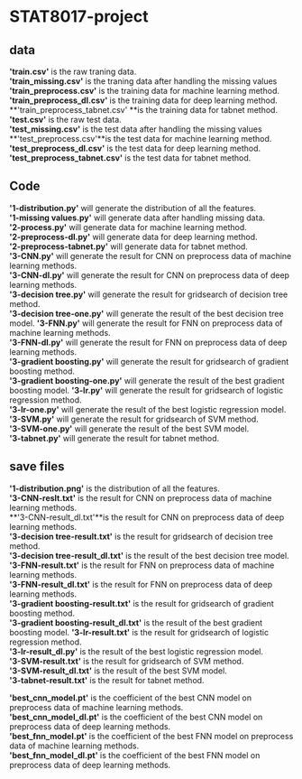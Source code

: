 # STAT8017-project  
## data  
**'train.csv'** is the raw traning data.  
**'train_missing.csv'** is the traning data after handling the missing values   
**'train_preprocess.csv'** is the training data for machine learning method.  
**'train_preprocess_dl.csv'** is the training data for deep learning method.  
**'train_preprocess_tabnet.csv' **is the training data for tabnet method.  
**'test.csv'** is the raw test data.  
**'test_missing.csv'** is the test data after handling the missing values   
**'test_preprocess.csv'**is the test data for machine learning method.  
**'test_preprocess_dl.csv'** is the test data for deep learning method.  
**'test_preprocess_tabnet.csv'** is the test data for tabnet method.  



## Code  
**'1-distribution.py'** will generate the distribution of all the features.  
**'1-missing values.py'** will generate data after handling missing data.  
**'2-process.py'** will generate data for machine learning method.  
**'2-preprocess-dl.py'** will generate data for deep learning method.  
**'2-preprocess-tabnet.py'** will generate data for tabnet method.  
**'3-CNN.py'** will generate the result for CNN on preprocess data of machine learning methods.  
**'3-CNN-dl.py'** will generate the result for CNN on preprocess data of deep learning methods.   
**'3-decision tree.py'** will generate the result for gridsearch of decision tree method.  
**'3-decision tree-one.py'** will generate the result of the best decision tree model.
**'3-FNN.py'** will generate the result for FNN on preprocess data of machine learning methods.  
**'3-FNN-dl.py'** will generate the result for FNN on preprocess data of deep learning methods.  
**'3-gradient boosting.py'** will generate the result for gridsearch of gradient boosting method.  
**'3-gradient boosting-one.py'** will generate the result of the best gradient boosting model.
**'3-lr.py'** will generate the result for gridsearch of logistic regression method.  
**'3-lr-one.py'** will generate the result of the best logistic regression model.  
**'3-SVM.py'** will generate the result for gridsearch of SVM method.  
**'3-SVM-one.py'** will generate the result of the best SVM model.  
**'3-tabnet.py'** will generate the result for tabnet method.  

## save files
**'1-distribution.png'** is the distribution of all the features.  
**'3-CNN-reslt.txt'** is the result for CNN on preprocess data of machine learning methods.  
**'3-CNN-result_dl.txt'**is the result for CNN on preprocess data of deep learning methods.   
**'3-decision tree-result.txt'** is the result for gridsearch of decision tree method.  
**'3-decision tree-result_dl.txt'** is the result of the best decision tree model.
**'3-FNN-result.txt'** is the result for FNN on preprocess data of machine learning methods.  
**'3-FNN-result_dl.txt'** is the result for FNN on preprocess data of deep learning methods.  
**'3-gradient boosting-result.txt'** is the result for gridsearch of gradient boosting method.  
**'3-gradient boosting-result_dl.txt'** is the result of the best gradient boosting model.
**'3-lr-result.txt'** is the result for gridsearch of logistic regression method.  
**'3-lr-result_dl.py'** is the result of the best logistic regression model.  
**'3-SVM-result.txt'** is the result for gridsearch of SVM method.  
**'3-SVM-result_dl.txt'** is the result of the best SVM model.  
**'3-tabnet-result.txt'** is the result for tabnet method.  

**'best_cnn_model.pt'** is the coefficient of the best CNN model on preprocess data of machine learning methods.  
**'best_cnn_model_dl.pt'** is the coefficient of the best CNN model on preprocess data of deep learning methods.  
**'best_fnn_model.pt'** is the coefficient of the best FNN model on preprocess data of machine learning methods.  
**'best_fnn_model_dl.pt'** is the coefficient of the best FNN model on preprocess data of deep learning methods.  





